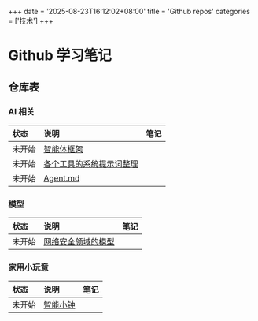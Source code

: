 +++
date = '2025-08-23T16:12:02+08:00'
title = 'Github repos'
categories = ['技术']
+++

# Github 学习笔记

## 仓库表

### AI 相关

| 状态   | 说明                                                                                         | 笔记  |
| :----- | :------------------------------------------------------------------------------------------- | :---: |  
| 未开始 | [智能体框架](https://github.com/bmad-code-org/BMAD-METHOD)                                   |       |
| 未开始 | [各个工具的系统提示词整理](https://github.com/x1xhlol/system-prompts-and-models-of-ai-tools) |       |
| 未开始 | [Agent.md](https://github.com/openai/agents.md)                                              |       |

### 模型

| 状态   | 说明                                                       | 笔记  |
| :----- | :--------------------------------------------------------- | :---: |  
| 未开始 | [网络安全领域的模型](https://github.com/aliasrobotics/cai) |       |

### 家用小玩意

| 状态   | 说明                                              | 笔记  |
| :----- | :------------------------------------------------ | :---: |  
| 未开始 | [智能小钟](https://github.com/AkenClub/CuteClock) | |